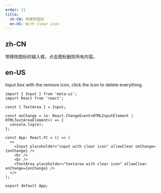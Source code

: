 ```yaml
---
order: 11
title:
  zh-CN: 带移除图标
  en-US: With clear icon
---
```


## zh-CN

带移除图标的输入框，点击图标删除所有内容。

## en-US

Input box with the remove icon, click the icon to delete everything.

```tsx
import { Input } from 'meta-ui';
import React from 'react';

const { TextArea } = Input;

const onChange = (e: React.ChangeEvent<HTMLInputElement | HTMLTextAreaElement>) => {
  console.log(e);
};

const App: React.FC = () => (
  <>
    <Input placeholder="input with clear icon" allowClear onChange={onChange} />
    <br />
    <br />
    <TextArea placeholder="textarea with clear icon" allowClear onChange={onChange} />
  </>
);

export default App;
```
